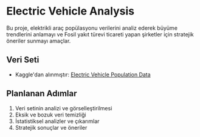 # Electric Vehicle Analysis
Bu proje, elektrikli araç popülasyonu verilerini analiz ederek büyüme trendlerini anlamayı ve Fosil yakıt türevi ticareti yapan şirketler için stratejik öneriler sunmayı amaçlar.

## Veri Seti
- Kaggle'dan alınmıştır: [Electric Vehicle Population Data](https://www.kaggle.com/datasets/mariusborel/electric-vhicule-population-data)

## Planlanan Adımlar
1. Veri setinin analizi ve görselleştirilmesi
2. Eksik ve bozuk veri temizliği
3. İstatistiksel analizler ve çıkarımlar
4. Stratejik sonuçlar ve öneriler
